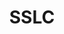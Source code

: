---
title: SSLC 
organization: Rasakondalar Matriculation School
location: Coimbatore, Tamil Nadu
end: 2012-04-10
---